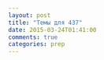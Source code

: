 ```yaml
---
layout: post
title: "Темы для 437"
date: 2015-03-24T01:41:00
comments: true
categories: prep
---
```

